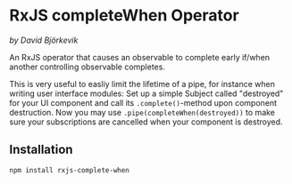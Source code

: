 # RxJS completeWhen Operator
_by David Björkevik_

An RxJS operator that causes an observable to complete early if/when another
controlling observable completes.

This is very useful to easliy limit the lifetime of a pipe, for instance when
writing user interface modules:  Set up a simple Subject called "destroyed" for
your UI component and call its `.complete()`-method upon component destruction.
Now you may use `.pipe(completeWhen(destroyed))` to make sure your subscriptions
are cancelled when your component is destroyed.

## Installation
```shell script
npm install rxjs-complete-when
```
